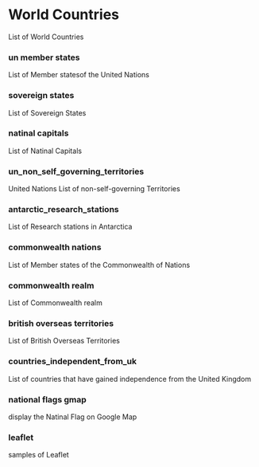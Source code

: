 World Countries
===============

List of World Countries

### un member states

List of Member statesof the United Nations

### sovereign states

List of Sovereign States

### natinal capitals

List of Natinal Capitals

### un_non_self_governing_territories

United Nations List of non-self-governing Territories

### antarctic_research_stations

List of Research stations in Antarctica

### commonwealth nations

List of Member states of the Commonwealth of Nations

### commonwealth realm

List of Commonwealth realm

### british overseas territories

List of British Overseas Territories

### countries_independent_from_uk

List of countries that have gained independence from the United Kingdom

### national flags gmap

display the Natinal Flag on Google Map

  ### leaflet

samples of Leaflet


